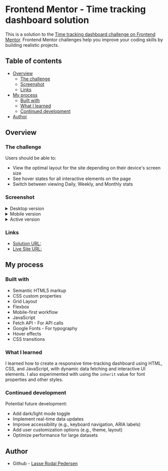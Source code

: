 # Frontend Mentor - Time tracking dashboard solution

This is a solution to the [Time tracking dashboard challenge on Frontend Mentor](https://www.frontendmentor.io/challenges/time-tracking-dashboard-UIQ7167Jw). Frontend Mentor challenges help you improve your coding skills by building realistic projects. 

## Table of contents

- [Overview](#overview)
  - [The challenge](#the-challenge)
  - [Screenshot](#screenshot)
  - [Links](#links)
- [My process](#my-process)
  - [Built with](#built-with)
  - [What I learned](#what-i-learned)
  - [Continued development](#Continued-development)
- [Author](#author)

## Overview

### The challenge

Users should be able to:

- View the optimal layout for the site depending on their device's screen size
- See hover states for all interactive elements on the page
- Switch between viewing Daily, Weekly, and Monthly stats

### Screenshot

<details>
  <summary>Desktop version</summary>
  <img src="./media/screenshots/desktop_view.png" alt="Desktop version" width="600"/>
</details>

<details>
  <summary>Mobile version</summary>
  <img src="./media/screenshots/mobile_view.png" alt="Mobile version" width="300"/>
</details>

<details>
  <summary>Active version</summary>
  <img src="./media/screenshots/active_view.png" alt="Active version" width="300"/>
</details>

### Links

- [Solution URL:](https://github.com/Lasse-Rodal/advice-generator-app)
- [Live Site URL:](https://lasse-rodal.github.io/advice-generator-app/)

## My process

### Built with

- Semantic HTML5 markup
- CSS custom properties
- Grid Layout
- Flexbox
- Mobile-first workflow
- JavaScript
- Fetch API - For API calls
- Google Fonts - For typography
- Hover effects
- CSS transitions

### What I learned

I learned how to create a responsive time-tracking dashboard using HTML, CSS, and JavaScript, with dynamic data fetching and interactive UI elements. I also experimented with using the `inherit` value for font properties and other styles.

### Continued development

Potential future development:

- Add dark/light mode toggle
- Implement real-time data updates
- Improve accessibility (e.g., keyboard navigation, ARIA labels)
- Add user customization options (e.g., theme, layout)
- Optimize performance for large datasets

## Author

- Github - [Lasse Rodal Pedersen](https://github.com/Lasse-Rodal)
